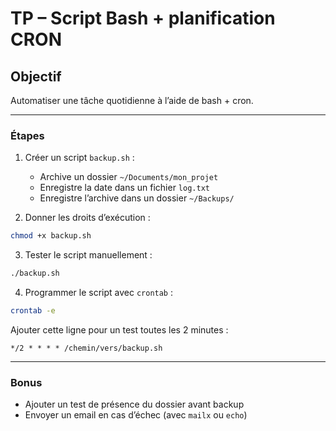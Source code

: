 # TP – Script Bash + planification CRON

## Objectif
Automatiser une tâche quotidienne à l’aide de bash + cron.

---

### Étapes

1. Créer un script `backup.sh` :
   - Archive un dossier `~/Documents/mon_projet`
   - Enregistre la date dans un fichier `log.txt`
   - Enregistre l’archive dans un dossier `~/Backups/`

2. Donner les droits d’exécution :
```bash
chmod +x backup.sh
```

3. Tester le script manuellement :
```bash
./backup.sh
```

4. Programmer le script avec `crontab` :
```bash
crontab -e
```

Ajouter cette ligne pour un test toutes les 2 minutes :
```
*/2 * * * * /chemin/vers/backup.sh
```

---

### Bonus

- Ajouter un test de présence du dossier avant backup
- Envoyer un email en cas d’échec (avec `mailx` ou `echo`)